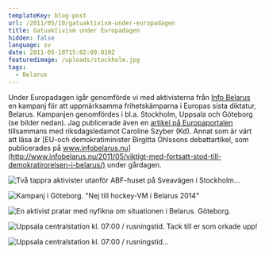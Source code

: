```yaml
---
templateKey: blog-post
url: /2011/05/10/gatuaktivism-under-europadagen
title: Gatuaktivism under Europadagen
hidden: false
language: sv
date: 2011-05-10T15:02:09.010Z
featuredimage: /uploads/stockholm.jpg
tags:
  - Belarus
---
```

Under Europadagen igår genomförde vi med aktivisterna från [Info Belarus](http://www.infobelarus.nu) en kampanj för att uppmärksamma frihetskämparna i Europas sista diktatur, Belarus. Kampanjen genomfördes i bl.a. Stockholm, Uppsala och Göteborg (se bilder nedan). Jag publicerade även en [artikel på Europaportalen](http://www.europaportalen.se/2011/05/glom-inte-bort-frihetskamparna-i-europas-sista-diktatur) tillsammans med riksdagsledamot Caroline Szyber (Kd). Annat som är värt att läsa är [EU-och demokratiminister Birgitta Ohlssons debattartikel, som publicerades på www.infobelarus.nu](http://www.infobelarus.nu/2011/05/viktigt-med-fortsatt-stod-till-demokratirorelsen-i-belarus/) under gårdagen.

![](/uploads/stockholm.jpg "Två tappra aktivister utanför ABF-huset på Sveavägen i Stockholm...")

![](/uploads/gc3b6teborg1.jpg "Kampanj i Göteborg. \"Nej till hockey-VM i Belarus 2014\"")

![](/uploads/gc3b6teborg2.jpg "En aktivist pratar med nyfikna om situationen i Belarus. Göteborg.")

![](/uploads/uppsala1.jpg "Uppsala centralstation kl. 07:00 / rusningstid. Tack till er som orkade upp!")

![](/uploads/uppsala2.jpg "Uppsala centralstation kl. 07:00 / rusningstid...")
